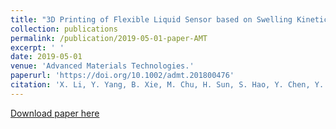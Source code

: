 ```yaml
---
title: "3D Printing of Flexible Liquid Sensor based on Swelling Kinetics of Hydrogel with Carbon Nanotubes"
collection: publications
permalink: /publication/2019-05-01-paper-AMT
excerpt: ' '
date: 2019-05-01
venue: 'Advanced Materials Technologies.'
paperurl: 'https://doi.org/10.1002/admt.201800476'
citation: 'X. Li, Y. Yang, B. Xie, M. Chu, H. Sun, S. Hao, Y. Chen, Y. Chen. 3D Printing of Flexible Liquid Sensor based on Swelling Kinetics of Hydrogel with Carbon Nanotubes [J]. Advanced Materials Technologies. 2019, 5, 1800476'
---
```


[Download paper here](http://siyanghao.github.io/files/2018_AMT.pdf)

